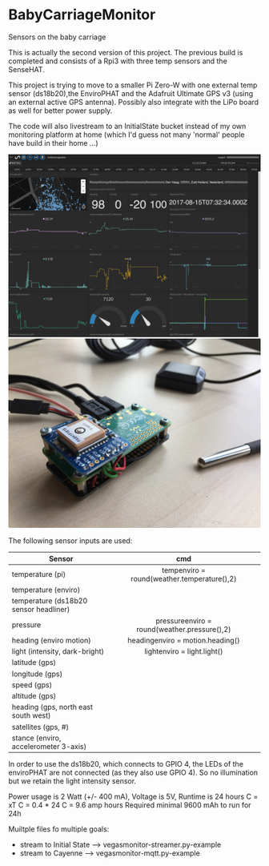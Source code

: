 # BabyCarriageMonitor
Sensors on the baby carriage

This is actually the second version of this project. The previous build is completed and consists of a Rpi3 with three temp sensors and the SenseHAT.

This project is trying to move to a smaller Pi Zero-W with one external temp sensor (ds18b20),the EnviroPHAT and the Adafruit Ultimate GPS v3 (using an external active GPS antenna). Possibly also integrate with the LiPo board as well for better power supply. 

The code will also livestream to an InitialState bucket instead of my own monitoring platform at home (which I'd guess not 
many 'normal' people have build in their home ...)

![dashboard example](https://github.com/jinjirosan/BabyCarriageMonitor/blob/master/images/initialstate-dashboard.png)
![device](https://github.com/jinjirosan/BabyCarriageMonitor/blob/master/images/stokkezerobuild.jpg)

The following sensor inputs are used:

| Sensor        | cmd           |  |
| ------------- |:-------------:| -----:|
| temperature (pi)     | tempenviro = round(weather.temperature(),2) |  |
| temperature (enviro)     |       |   |
| temperature (ds18b20 sensor headliner)	 |      |    |
| pressure | pressureenviro = round(weather.pressure(),2)      |   |
| heading (enviro motion) | headingenviro = motion.heading()      |   |
| light (intensity, dark-bright) | lightenviro = light.light()      |  |
| latitude (gps) |       |    |
| longitude (gps) |       |   |
| speed (gps) |      |    |
| altitude (gps) |      |    |
| heading (gps, north east south west) |       |    |
| satellites (gps, #) |      |    |
| stance (enviro, accelerometer 3-axis)	 |       |  |

In order to use the ds18b20, which connects to GPIO 4, the LEDs of the enviroPHAT are not connected (as they also use GPIO 4). So no illumination but we retain the light intensity sensor.

Power usage is 2 Watt (+/- 400 mA), Voltage is 5V, Runtime is 24 hours
C = xT
C = 0.4 * 24
C = 9.6 amp hours
Required minimal 9600 mAh to run for 24h

Muiltple files fo multiple goals:
- stream to Initial State --> vegasmonitor-streamer.py-example
- stream to Cayenne --> vegasmonitor-mqtt.py-example
